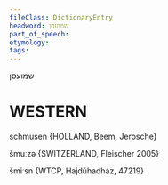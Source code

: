```yaml
---
fileClass: DictionaryEntry
headword: שמועסן
part_of_speech: 
etymology: 
tags: 
---
```

שמועסן

WESTERN
========

schmusen {HOLLAND, Beem, Jerosche}

šmuːzə {SWITZERLAND, Fleischer 2005}

šmiˑsn {WTCP, Hajdúhadház, 47219}
